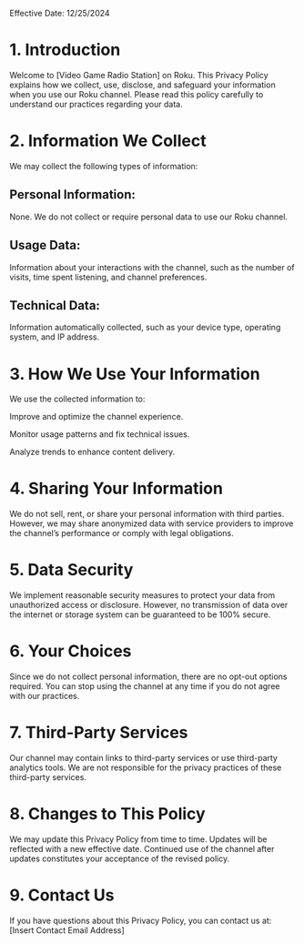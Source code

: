 Effective Date: 12/25/2024

# 1. Introduction
Welcome to [Video Game Radio Station] on Roku. This Privacy Policy explains how we collect, use, disclose, and safeguard your information when you use our Roku channel. Please read this policy carefully to understand our practices regarding your data.

# 2. Information We Collect
We may collect the following types of information:

## Personal Information: 
None. We do not collect or require personal data to use our Roku channel.

## Usage Data: 
Information about your interactions with the channel, such as the number of visits, time spent listening, and channel preferences.

## Technical Data: 
Information automatically collected, such as your device type, operating system, and IP address.

# 3. How We Use Your Information
We use the collected information to:

Improve and optimize the channel experience.

Monitor usage patterns and fix technical issues.

Analyze trends to enhance content delivery.

# 4. Sharing Your Information
We do not sell, rent, or share your personal information with third parties. However, we may share anonymized data with service providers to improve the channel’s performance or comply with legal obligations.

# 5. Data Security
We implement reasonable security measures to protect your data from unauthorized access or disclosure. However, no transmission of data over the internet or storage system can be guaranteed to be 100% secure.

# 6. Your Choices
Since we do not collect personal information, there are no opt-out options required. You can stop using the channel at any time if you do not agree with our practices.

# 7. Third-Party Services
Our channel may contain links to third-party services or use third-party analytics tools. We are not responsible for the privacy practices of these third-party services.

# 8. Changes to This Policy
We may update this Privacy Policy from time to time. Updates will be reflected with a new effective date. Continued use of the channel after updates constitutes your acceptance of the revised policy.

# 9. Contact Us
If you have questions about this Privacy Policy, you can contact us at:
[Insert Contact Email Address]